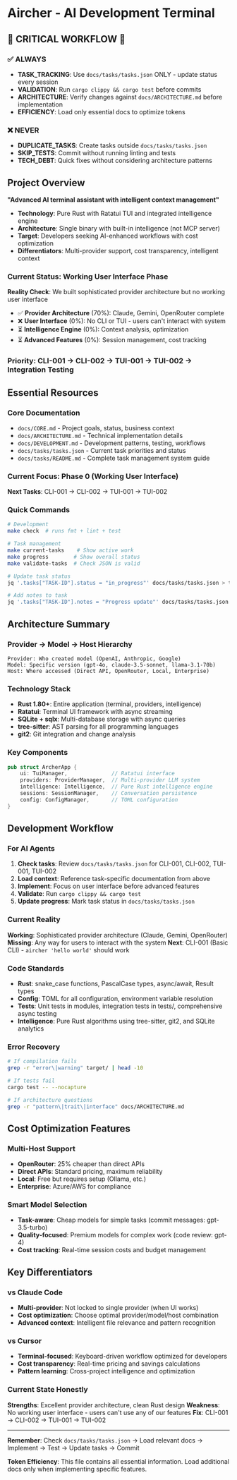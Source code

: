 # Aircher - AI Development Terminal

## 🚨 CRITICAL WORKFLOW 🚨

### ✅ ALWAYS
- **TASK_TRACKING**: Use `docs/tasks/tasks.json` ONLY - update status every session
- **VALIDATION**: Run `cargo clippy && cargo test` before commits  
- **ARCHITECTURE**: Verify changes against `docs/ARCHITECTURE.md` before implementation
- **EFFICIENCY**: Load only essential docs to optimize tokens

### ❌ NEVER  
- **DUPLICATE_TASKS**: Create tasks outside `docs/tasks/tasks.json`
- **SKIP_TESTS**: Commit without running linting and tests
- **TECH_DEBT**: Quick fixes without considering architecture patterns

## Project Overview

**"Advanced AI terminal assistant with intelligent context management"**

- **Technology**: Pure Rust with Ratatui TUI and integrated intelligence engine
- **Architecture**: Single binary with built-in intelligence (not MCP server)
- **Target**: Developers seeking AI-enhanced workflows with cost optimization
- **Differentiators**: Multi-provider support, cost transparency, intelligent context

### Current Status: Working User Interface Phase
**Reality Check**: We built sophisticated provider architecture but no working user interface

- ✅ **Provider Architecture** (70%): Claude, Gemini, OpenRouter complete
- ❌ **User Interface** (0%): No CLI or TUI - users can't interact with system
- ⏳ **Intelligence Engine** (0%): Context analysis, optimization  
- ⏳ **Advanced Features** (0%): Session management, cost tracking

### Priority: CLI-001 → CLI-002 → TUI-001 → TUI-002 → Integration Testing

## Essential Resources

### Core Documentation
- `docs/CORE.md` - Project goals, status, business context
- `docs/ARCHITECTURE.md` - Technical implementation details
- `docs/DEVELOPMENT.md` - Development patterns, testing, workflows
- `docs/tasks/tasks.json` - Current task priorities and status
- `docs/tasks/README.md` - Complete task management system guide

### Current Focus: Phase 0 (Working User Interface)
**Next Tasks**: CLI-001 → CLI-002 → TUI-001 → TUI-002

### Quick Commands
```bash
# Development
make check  # runs fmt + lint + test

# Task management  
make current-tasks    # Show active work
make progress        # Show overall status
make validate-tasks  # Check JSON is valid

# Update task status
jq '.tasks["TASK-ID"].status = "in_progress"' docs/tasks/tasks.json > tmp.json && mv tmp.json docs/tasks/tasks.json

# Add notes to task
jq '.tasks["TASK-ID"].notes = "Progress update"' docs/tasks/tasks.json > tmp.json && mv tmp.json docs/tasks/tasks.json
```

## Architecture Summary

### Provider → Model → Host Hierarchy
```
Provider: Who created model (OpenAI, Anthropic, Google)
Model: Specific version (gpt-4o, claude-3.5-sonnet, llama-3.1-70b)
Host: Where accessed (Direct API, OpenRouter, Local, Enterprise)
```

### Technology Stack
- **Rust 1.80+**: Entire application (terminal, providers, intelligence)
- **Ratatui**: Terminal UI framework with async streaming
- **SQLite + sqlx**: Multi-database storage with async queries
- **tree-sitter**: AST parsing for all programming languages
- **git2**: Git integration and change analysis

### Key Components
```rust
pub struct ArcherApp {
    ui: TuiManager,              // Ratatui interface
    providers: ProviderManager,  // Multi-provider LLM system
    intelligence: Intelligence,  // Pure Rust intelligence engine  
    sessions: SessionManager,    // Conversation persistence
    config: ConfigManager,       // TOML configuration
}
```

## Development Workflow

### For AI Agents
1. **Check tasks**: Review `docs/tasks/tasks.json` for CLI-001, CLI-002, TUI-001, TUI-002
2. **Load context**: Reference task-specific documentation from above
3. **Implement**: Focus on user interface before advanced features
4. **Validate**: Run `cargo clippy && cargo test`
5. **Update progress**: Mark task status in `docs/tasks/tasks.json`

### Current Reality
**Working**: Sophisticated provider architecture (Claude, Gemini, OpenRouter)
**Missing**: Any way for users to interact with the system
**Next**: CLI-001 (Basic CLI) - `aircher 'hello world'` should work

### Code Standards
- **Rust**: snake_case functions, PascalCase types, async/await, Result types
- **Config**: TOML for all configuration, environment variable resolution
- **Tests**: Unit tests in modules, integration tests in tests/, comprehensive async testing
- **Intelligence**: Pure Rust algorithms using tree-sitter, git2, and SQLite analytics

### Error Recovery
```bash
# If compilation fails
grep -r "error\|warning" target/ | head -10

# If tests fail  
cargo test -- --nocapture

# If architecture questions
grep -r "pattern\|trait\|interface" docs/ARCHITECTURE.md
```

## Cost Optimization Features

### Multi-Host Support
- **OpenRouter**: 25% cheaper than direct APIs
- **Direct APIs**: Standard pricing, maximum reliability  
- **Local**: Free but requires setup (Ollama, etc.)
- **Enterprise**: Azure/AWS for compliance

### Smart Model Selection
- **Task-aware**: Cheap models for simple tasks (commit messages: gpt-3.5-turbo)
- **Quality-focused**: Premium models for complex work (code review: gpt-4)
- **Cost tracking**: Real-time session costs and budget management

## Key Differentiators

### vs Claude Code
- **Multi-provider**: Not locked to single provider (when UI works)
- **Cost optimization**: Choose optimal provider/model/host combination
- **Advanced context**: Intelligent file relevance and pattern recognition

### vs Cursor  
- **Terminal-focused**: Keyboard-driven workflow optimized for developers
- **Cost transparency**: Real-time pricing and savings calculations  
- **Pattern learning**: Cross-project intelligence and optimization

### Current State Honestly
**Strengths**: Excellent provider architecture, clean Rust design
**Weakness**: No working user interface - users can't use any of our features
**Fix**: CLI-001 → CLI-002 → TUI-001 → TUI-002

---

**Remember**: Check `docs/tasks/tasks.json` → Load relevant docs → Implement → Test → Update tasks → Commit

**Token Efficiency**: This file contains all essential information. Load additional docs only when implementing specific features.